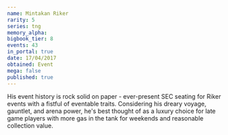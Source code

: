 ```yaml
---
name: Mintakan Riker
rarity: 5
series: tng
memory_alpha:
bigbook_tier: 8
events: 43
in_portal: true
date: 17/04/2017
obtained: Event
mega: false
published: true
---
```


His event history is rock solid on paper - ever-present SEC seating for Riker events with a fistful of eventable traits. Considering his dreary voyage, gauntlet, and arena power, he's best thought of as a luxury choice for late game players with more gas in the tank for weekends and reasonable collection value.

